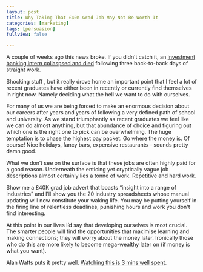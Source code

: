 ```yaml
---
layout: post
title: Why Taking That £40K Grad Job May Not Be Worth It
categories: [marketing]
tags: [persuasion]
fullview: false

---
```



A couple of weeks ago this news broke. If you didn’t catch it, an [investment banking intern collaspsed and died](http://www.bbc.co.uk/news/business-23820378) following three back-to-back days of straight work.

Shocking stuff , but it really drove home an important point that I feel a lot of recent graduates have either been in recently or currently find themselves in right now. Namely deciding what the hell we want to do with ourselves.

For many of us we are being forced to make an enormous decision about our careers after years and years of following a very defined path of school and university. As we stand triumphantly as recent graduates we feel like we can do almost anything, but that abundance of choice and figuring out which one is the right one to pick can be overwhelming. The huge temptation is to chase the highest pay packet. Go where the money is. Of course!  Nice holidays,  fancy bars, expensive restaurants – sounds pretty damn good.

What we don’t see on the surface is that these jobs are often highly paid for a good reason. Underneath the  enticing yet cryptically vague job descriptions almost certainly lies a tonne of work. Repetitive and hard work.

Show me a £40K grad job advert that boasts “insight into a range of industries” and I’ll show you the 20 industry spreadsheets whose manual updating will now constitute your waking life. You may be putting yourself in the firing line of relentless deadlines, punishing hours and work you don't find interesting.

At this point in our lives I’d say that developing ourselves is most crucial. The smarter people will find the opportunities that maximise learning and making connections; they will worry about the money later. Ironically those who do this are more likely to become mega-wealthy later on (if money is what you want).

 

Alan Watts puts it pretty well. [Watching this is 3 mins well spent](https://www.youtube.com/watch?v=x7rsTjQfxmA).

